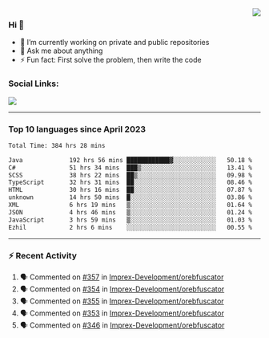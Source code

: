 <!--
<a href="https://wuffy.eu">
  <img align="right" src="https://github.com/ngloader/ngloader/blob/devcard/devcard.png" height="410" width="300" alt="NgLoader's Dev Card"/>
</a>
-->

<a href="https://wuffy.eu">
  <img align="right" src="https://github-readme-stats.vercel.app/api?username=ngloader&count_private=true&include_all_commits=true&show_icons=true&theme=dracula" />
</a>

### Hi 👋
- 🔭 I’m currently working on private and public repositories
- 💬 Ask me about anything
- ⚡ Fun fact: First solve the problem, then write the code

### Social Links:
<a href="https://discord.gg/jUtRU5Q">
  <img src="https://dcbadge.vercel.app/api/shield/128286216708685824?style=flat&theme=clean&compact=true" />
</a>

<!--
---

<div>
  <img src="https://github-readme-stats.vercel.app/api/wakatime?username=NgLoader&api_domain=wakapi.wuffy.dev&bg_color=282a36&title_color=ff6e96&icon_color=2F855A&text_color=ffffff&custom_title=Week%20Stats&layout=compact" />
</div>

---

<div>
  <img height="170" align="left" src="https://github-readme-stats.vercel.app/api?username=ngloader&count_private=true&include_all_commits=true&show_icons=true&theme=dracula" />
  <img src="https://github-readme-stats.vercel.app/api/top-langs/?username=ngloader&layout=compact&theme=dracula" />
</div>

---

<a href="https://github.com/ryo-ma/github-profile-trophy">
  <img width=800 src="https://github-profile-trophy.vercel.app/?username=ngloader&column=8&theme=dracula&no-frame=true"/>
</a>
-->

---

### Top 10 languages since April 2023

<!--START_SECTION:waka-->

```txt
Total Time: 384 hrs 28 mins

Java             192 hrs 56 mins ████████████▓░░░░░░░░░░░░   50.18 %
C#               51 hrs 34 mins  ███▒░░░░░░░░░░░░░░░░░░░░░   13.41 %
SCSS             38 hrs 22 mins  ██▒░░░░░░░░░░░░░░░░░░░░░░   09.98 %
TypeScript       32 hrs 31 mins  ██░░░░░░░░░░░░░░░░░░░░░░░   08.46 %
HTML             30 hrs 16 mins  ██░░░░░░░░░░░░░░░░░░░░░░░   07.87 %
unknown          14 hrs 50 mins  █░░░░░░░░░░░░░░░░░░░░░░░░   03.86 %
XML              6 hrs 19 mins   ▒░░░░░░░░░░░░░░░░░░░░░░░░   01.64 %
JSON             4 hrs 46 mins   ▒░░░░░░░░░░░░░░░░░░░░░░░░   01.24 %
JavaScript       3 hrs 59 mins   ▒░░░░░░░░░░░░░░░░░░░░░░░░   01.03 %
Ezhil            2 hrs 6 mins    ░░░░░░░░░░░░░░░░░░░░░░░░░   00.55 %
```

<!--END_SECTION:waka-->

---

### :zap: Recent Activity
<!--START_SECTION:activity-->
1. 🗣 Commented on [#357](https://github.com/Imprex-Development/orebfuscator/issues/357#issuecomment-1948782311) in [Imprex-Development/orebfuscator](https://github.com/Imprex-Development/orebfuscator)
2. 🗣 Commented on [#354](https://github.com/Imprex-Development/orebfuscator/issues/354#issuecomment-1946690988) in [Imprex-Development/orebfuscator](https://github.com/Imprex-Development/orebfuscator)
3. 🗣 Commented on [#355](https://github.com/Imprex-Development/orebfuscator/issues/355#issuecomment-1946652155) in [Imprex-Development/orebfuscator](https://github.com/Imprex-Development/orebfuscator)
4. 🗣 Commented on [#353](https://github.com/Imprex-Development/orebfuscator/issues/353#issuecomment-1937006950) in [Imprex-Development/orebfuscator](https://github.com/Imprex-Development/orebfuscator)
5. 🗣 Commented on [#346](https://github.com/Imprex-Development/orebfuscator/issues/346#issuecomment-1913349537) in [Imprex-Development/orebfuscator](https://github.com/Imprex-Development/orebfuscator)
<!--END_SECTION:activity-->
